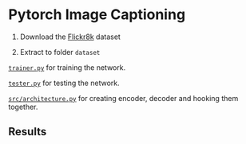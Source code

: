 Pytorch Image Captioning
========================

1. Download the [Flickr8k](https://www.kaggle.com/dataset/e1cd22253a9b23b073794872bf565648ddbe4f17e7fa9e74766ad3707141adeb) dataset

2. Extract to folder `dataset`


[`trainer.py`](./trainer.py) for training the network.

[`tester.py`](./tester.py) for testing the network.

[`src/architecture.py`](./src/architecture.py) for creating encoder, decoder and hooking them together.


## Results


